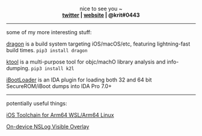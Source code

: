 

<p align="center">
  nice to see you ~
  <br>
  <strong>
    <a href="https://twitter.com/arm64e">twitter</a> | 
    <a href="https://krit.me/">website</a> | 
    @krit#0443 
  </strong>
</p>

---

some of my more interesting stuff:

[dragon](https://dragon.krit.me/) is a build system targeting iOS/macOS/etc, featuring lightning-fast build times. `pip3 install dragon`

[ktool](https://github.com/kritantadev/ktool) is a multi-purpose tool for objc/machO library analysis and info-dumping. `pip3 install k2l`

[iBootLoader](https://github.com/KritantaDev/iBootLoader) is an IDA plugin for loading both 32 and 64 bit SecureROM/iBoot dumps into IDA Pro 7.0+

---

potentially useful things:

[iOS Toolchain for Arm64 WSL/Arm64 Linux](https://github.com/KritantaDev/llvm-project-1/releases/tag/10.0.0-arm64)

[On-device NSLog Visible Overlay](https://github.com/KritantaDev/log-overlay)


